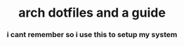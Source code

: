 <div align="center">
  <h1> arch dotfiles and a guide </h1>
  <h3> i cant remember so i use this to setup my system </h3>
  
  

